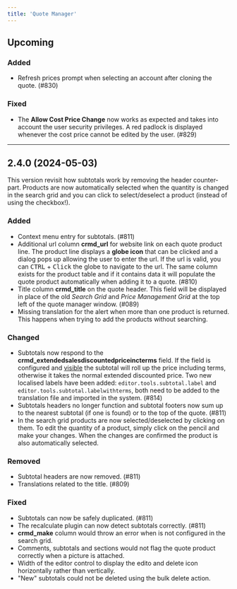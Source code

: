 ```yaml
---
title: 'Quote Manager'
---
```


## Upcoming

### Added

- Refresh prices prompt when selecting an account after cloning the quote. (#830)

### Fixed

- The **Allow Cost Price Change** now works as expected and takes into account the user security privileges. A red padlock is displayed whenever the cost price cannot be edited by the user. (#829)

---

## 2.4.0 (2024-05-03)

This version revisit how subtotals work by removing the header counter-part. Products are now automatically selected when the quantity is changed in the search grid and you can click to select/deselect a product (instead of using the checkbox!).

### Added

- Context menu entry for subtotals. (#811)
- Additional url column **crmd_url** for website link on each quote product line. The product line displays a **globe icon** that can be clicked and a dialog pops up allowing the user to enter the url. If the url is valid, you can <kbd>CTRL</kbd> + <kbd>Click</kbd> the globe to navigate to the url. The same column exists for the product table and if it contains data it will populate the quote product automatically when adding it to a quote. (#810)
- Title column **crmd_title** on the quote header. This field will be displayed in place of the old _Search Grid_ and _Price Management Grid_ at the top left of the quote manager window. (#089)
- Missing translation for the alert when more than one product is returned. This happens when trying to add the products without searching.

### Changed

- Subtotals now respond to the **crmd_extendedsalesdiscountedpriceincterms** field. If the field is configured and <u>visible</u> the subtotal will roll up the price including terms, otherwise it takes the normal extended discounted price. Two new localised labels have been added: `editor.tools.subtotal.label` and `editor.tools.subtotal.labelwithterms`, both need to be added to the translation file and imported in the system. (#814)
- Subtotals headers no longer function and subtotal footers now sum up to the nearest subtotal (if one is found) or to the top of the quote. (#811)
- In the search grid products are now selected/deselected by clicking on them. To edit the quantity of a product, simply click on the pencil and make your changes. When the changes are confirmed the product is also automatically selected.

### Removed

- Subtotal headers are now removed. (#811)
- Translations related to the title. (#809)

### Fixed

- Subtotals can now be safely duplicated. (#811)
- The recalculate plugin can now detect subtotals correctly. (#811)
- **crmd_make** column would throw an error when is not configured in the search grid.
- Comments, subtotals and sections would not flag the quote product correctly when a picture is attached.
- Width of the editor control to display the edito and delete icon horizontally rather than vertically.
- "New" subtotals could not be deleted using the bulk delete action.
